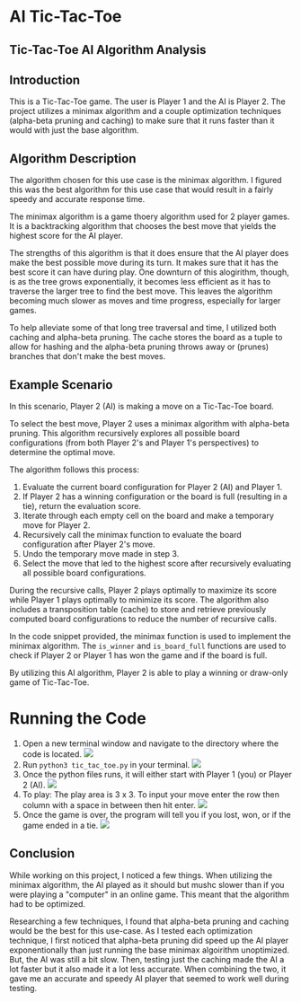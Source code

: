 # AI Tic-Tac-Toe
## Tic-Tac-Toe AI Algorithm Analysis

## Introduction
This is a Tic-Tac-Toe game. The user is Player 1 and the AI is Player 2. The project utilizes a minimax algorithm and a couple optimization techniques (alpha-beta pruning and caching) to make sure that it runs faster than it would with just the base algorithm.

## Algorithm Description
The algorithm chosen for this use case is the minimax algorithm. I figured this was the best algorithm for this use case that would result in a fairly speedy and accurate response time.

The minimax algorithm is a game thoery algorithm used for 2 player games. It is a backtracking algorithm that chooses the best move that yields the highest score for the AI player.

The strengths of this algorithm is that it does ensure that the AI player does make the best possible move during its turn. It makes sure that it has the best score it can have during play. One downturn of this alogirithm, though, is as the tree grows exponentially, it becomes less efficient as it has to traverse the larger tree to find the best move. This leaves the algorithm becoming much slower as moves and time progress, especially for larger games. 

To help alleviate some of that long tree traversal and time, I utilized both caching and alpha-beta pruning. The cache stores the board as a tuple to allow for hashing and the alpha-beta pruning throws away or (prunes) branches that don't make the best moves. 


## Example Scenario
In this scenario, Player 2 (AI) is making a move on a Tic-Tac-Toe board.

To select the best move, Player 2 uses a minimax algorithm with alpha-beta pruning. This algorithm recursively explores all possible board configurations (from both Player 2's and Player 1's perspectives) to determine the optimal move.

The algorithm follows this process:

1. Evaluate the current board configuration for Player 2 (AI) and Player 1.
2. If Player 2 has a winning configuration or the board is full (resulting in a tie), return the evaluation score.
3. Iterate through each empty cell on the board and make a temporary move for Player 2.
4. Recursively call the minimax function to evaluate the board configuration after Player 2's move.
5. Undo the temporary move made in step 3.
6. Select the move that led to the highest score after recursively evaluating all possible board configurations.

During the recursive calls, Player 2 plays optimally to maximize its score while Player 1 plays optimally to minimize its score. The algorithm also includes a transposition table (cache) to store and retrieve previously computed board configurations to reduce the number of recursive calls.

In the code snippet provided, the minimax function is used to implement the minimax algorithm. The `is_winner` and `is_board_full` functions are used to check if Player 2 or Player 1 has won the game and if the board is full.

By utilizing this AI algorithm, Player 2 is able to play a winning or draw-only game of Tic-Tac-Toe.

# Running the Code
1. Open a new terminal window and navigate to the directory where the code is located. ![](/tic-tac-toe/media/2.png)
2. Run `python3 tic_tac_toe.py` in your terminal. 
![](/tic-tac-toe/media/3.png)
3. Once the python files runs, it will either start with Player 1 (you) or Player 2 (AI). ![](/tic-tac-toe/media/4.png)
4. To play: The play area is 3 x 3. To input your move enter the row then column with a space in between then hit enter. ![](/tic-tac-toe/media/5.png)
5. Once the game is over, the program will tell you if you lost, won, or if the game ended in a tie. ![](/tic-tac-toe/media/6.png)

## Conclusion
While working on this project, I noticed a few things. When utilizing the minimax algorithm, the AI played as it should but mushc slower than if you were playing a "computer" in an online game. This meant that the algorithm had to be optimized. 

Researching a few techniques, I found that alpha-beta pruning and caching would be the best for this use-case. As I tested each optimization technique, I first noticed that alpha-beta pruning did speed up the AI player exponentionally than just running the base minimax algoirithm unoptimized. But, the AI was still a bit slow. Then, testing just the caching made the AI a lot faster but it also made it a lot less accurate. When combining the two, it gave me an accurate and speedy AI player that seemed to work well during testing. 